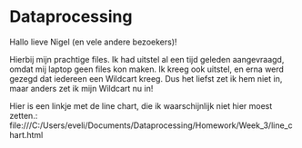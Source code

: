 # Dataprocessing
Hallo lieve Nigel (en vele andere bezoekers)!

Hierbij mijn prachtige files.
Ik had uitstel al een tijd geleden aangevraagd, omdat mij laptop geen files kon maken.
Ik kreeg ook uitstel, en erna werd gezegd dat iedereen een Wildcart kreeg.
Dus het liefst zet ik hem niet in, maar anders zet ik mijn Wildcart nu in!

Hier is een linkje met de line chart, die ik waarschijnlijk niet hier moest zetten.:
file:///C:/Users/eveli/Documents/Dataprocessing/Homework/Week_3/line_chart.html
